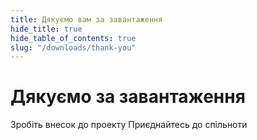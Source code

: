 ```yaml
---
title: Дякуємо вам за завантаження
hide_title: true
hide_table_of_contents: true
slug: "/downloads/thank-you"
---
```


<div className="text-center margin-top--xl">

# Дякуємо за завантаження

<div className="row margin-bottom--lg padding--sm flex-center">
<Link className="button button--outline button--warning button--lg margin--sm" href="/contributing">
  Зробіть внесок до проекту
</Link>
<Link className="button button--outline button--info button--lg margin--sm" href="https://linwood.dev/matrix">
  Приєднайтесь до спільноти
</Link>

</div>

</div>

